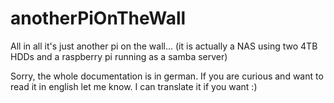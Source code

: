 # anotherPiOnTheWall
All in all it's just another pi on the wall... (it is actually a NAS using two 4TB HDDs and a raspberry pi running as a samba server)

Sorry, the whole documentation is in german. If you are curious and want to read it in english let me know. I can translate it if you want :)
